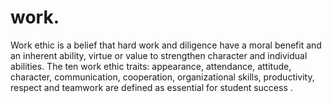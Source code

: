 # work.
Work ethic is a belief that hard work and diligence have a moral benefit and an inherent ability, virtue or value to strengthen character and individual abilities.
The ten work ethic traits: appearance, attendance, attitude, character, communication, cooperation, organizational skills, productivity, respect and teamwork are defined as essential for student success .
